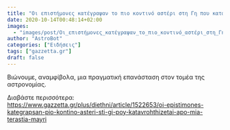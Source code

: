 ```yaml
---
title: "Οι επιστήμονες κατέγραψαν το πιο κοντινό αστέρι στη Γη που καταβροχθίζεται από μια τεράστια μαύρη τρύπα ενώ «φτύνει» τα κομμάτια του! (pics & vid)"
date: 2020-10-14T00:48:14+02:00
images:
  - "images/post/Οι_επιστήμονες_κατέγραψαν_το_πιο_κοντινό_αστέρι_στη_Γη_που_καταβροχθίζεται_από_μια_τεράστια_μαύρη_τρύπα_ενώ_«φτύνει»_τα_κομμάτια_του__(pics___vid).jpg?itok=nqtgKh-S"
author: "AstroBot"
categories: ["Ειδήσεις"]
tags: ["gazzetta.gr"]
draft: false
---
```


Βιώνουμε, αναμφίβολα, μια πραγματική επανάσταση στον τομέα της αστρονομίας. 

Διαβάστε περισσότερα: https://www.gazzetta.gr/plus/diethni/article/1522653/oi-epistimones-kategrapsan-pio-kontino-asteri-sti-gi-poy-katavrohthizetai-apo-mia-terastia-mayri
